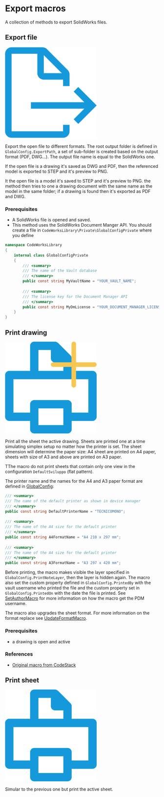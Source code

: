# Export macros

A collection of methods to export SolidWorks files.

## Export file

![Export file icon](../../Resources/ExportFile.png "Export file")

Export the open file to different formats. The root output folder is defined in `GlobalConfig.ExportPath`, a set of sub-folder is created based on the output format (PDF, DWG...). The output file name is equal to the SolidWorks one.

If the open file is a drawing it's saved as DWG and PDF, then the referenced model is exported to STEP and it's preview to PNG.

It the open file is a model it's saved to STEP and it's preview to PNG. the method then tries to one a drawing document with the same name as the model in the same folder; if a drawing is found then it's exported as PDF and DWG.

### Prerequisites

* A SolidWorks file is opened and saved.
* This method uses the SolidWorks Document Manger API. You should create a file in `CodeWorksLibrary\Private\GlobalConfigPrivate` where you define

```c#
namespace CodeWorksLibrary
{
    internal class GlobalConfigPrivate
    {
        /// <summary>
        /// The name of the Vault database
        /// </summary>
        public const string MyVaultName = "YOUR_VAULT_NAME";

        /// <summary>
        /// The license key for the Document Manager API
        /// </summary>
        public const string MyDmLicense = "YOUR_DOCUMENT_MANAGER_LICENSE_KEY";
    }
}
```

## Print drawing

![Print file icon](../../Resources/FastPrint.png)

Print all the sheet the active drawing. Sheets are printed one at a time simulating simplex setup no matter how the printer is set. The sheet dimension will determine the paper size: A4 sheet are printed on A4 paper, sheets with size of A3 and above are printed on A3 paper.

TThe macro do not print sheets that contain only one view in the configuration `DefaultSviluppo` (flat pattern).

The printer name and the names for the A4 and A3 paper format are defined in [GlobalConfig](../../GlobalConfig.cs):

```cs
/// <summary>
/// The name of the default printer as shown in device manager
/// </summary>
public const string DefaultPrinterName = "TECNICOMONO";

/// <summary>
/// The name of the A4 size for the default printer
/// </summary>
public const string A4FormatName = "A4 210 x 297 mm";

/// <summary>
/// The name of the A4 size for the default printer
/// </summary>
public const string A3FormatName = "A3 297 x 420 mm";
```

Before printing, the macro makes visible the layer specified in `GlobalConfig.PrintNoteLayer`, then the layer is hidden again. The macro also set the custom property defined in `GlobalConfig.PrintedBy` with the vault username who printed the file and the custom property set in `GlobalConfig.PrintedOn` with the date the file is printed. See [SetAuthorMacro](../Properties/SetAuthorMacro.cs) for more information on how the macro get the PDM username.

The macro also upgrades the sheet format. For more information on the format replace see [UpdateFormatMacro](../Drawings/UpdateFormatMacro.cs).

### Prerequisites

* a drawing is open and active

### References

* [Original macro from CodeStack](https://www.codestack.net/solidworks-api/document/print/)

## Print sheet

![Print file icon](../../Resources/FastPrintSheet.png)

Simular to the previous one but print the active sheet.
